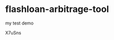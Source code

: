# flashloan-arbitrage-tool
my test demo



























































X7uSns

